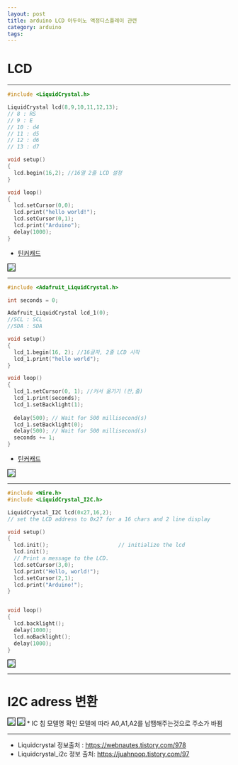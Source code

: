 ```yaml
---
layout: post
title: arduino LCD 아두이노 액정디스플레이 관련
category: arduino
tags: 
---
```


# LCD

---

```c++
#include <LiquidCrystal.h>

LiquidCrystal lcd(8,9,10,11,12,13);
// 8 : RS
// 9 : E
// 10 : d4
// 11 : d5
// 12 : d6
// 13 : d7

void setup()
{
  lcd.begin(16,2); //16열 2줄 LCD 설정
}

void loop()
{
  lcd.setCursor(0,0);
  lcd.print("hello world!");
  lcd.setCursor(0,1);
  lcd.print("Arduino");
  delay(1000);
}
```
- [틴커캐드](https://www.tinkercad.com/things/f4O8uVMejB6-sizzling-lappi-bruticus/editel?sharecode=7DZTenpsplqBXnIcDaH-YQU046deIswaLqSUmiffECY)
  
<img style='border:solid 1px black;' src="https://image.onethelab.com/resized/1720409794.jpg" />

---

```c++
#include <Adafruit_LiquidCrystal.h>

int seconds = 0;

Adafruit_LiquidCrystal lcd_1(0);
//SCL : SCL
//SDA : SDA

void setup()
{
  lcd_1.begin(16, 2); //16글자, 2줄 LCD 시작
  lcd_1.print("hello world");
}

void loop()
{
  lcd_1.setCursor(0, 1); //커서 옮기기 (칸,줄)
  lcd_1.print(seconds);
  lcd_1.setBacklight(1);
  
  delay(500); // Wait for 500 millisecond(s)
  lcd_1.setBacklight(0);
  delay(500); // Wait for 500 millisecond(s)
  seconds += 1;
}
```
- [틴커캐드](https://www.tinkercad.com/things/1fwZiHgiR6y-grand-wluff/editel?sharecode=95N3YSeWZyDkhhf4wncuZm5sANhe87hdLzi_wWca8o8)
  
<img style='border:solid 1px black;' src="https://image.onethelab.com/resized/1720409829.jpg" />

---


``` c++
#include <Wire.h> 
#include <LiquidCrystal_I2C.h>

LiquidCrystal_I2C lcd(0x27,16,2);  
// set the LCD address to 0x27 for a 16 chars and 2 line display

void setup()
{
  lcd.init();                      // initialize the lcd 
  lcd.init();
  // Print a message to the LCD.
  lcd.setCursor(3,0);
  lcd.print("Hello, world!");
  lcd.setCursor(2,1);
  lcd.print("Arduino!");
}


void loop()
{
  lcd.backlight();
  delay(1000);
  lcd.noBacklight();
  delay(1000);
}
```
<img style='border:solid 1px black;' src="https://image.onethelab.com/resized/1720409844.jpg" />

---

# I2C adress 변환
<img style='border:solid 1px black;' src="https://image.onethelab.com/resized/1720409859.jpg" />
<img style='border:solid 1px black;' src="https://image.onethelab.com/resized/1720409875.jpg" />
* IC 칩 모델명 확인 모델에 따라 A0,A1,A2를 납땜해주는것으로 주소가 바뀜

---

- Liquidcrystal 정보출처 : https://webnautes.tistory.com/978
- Liquidcrystal_i2c 정보 출처: https://juahnpop.tistory.com/97